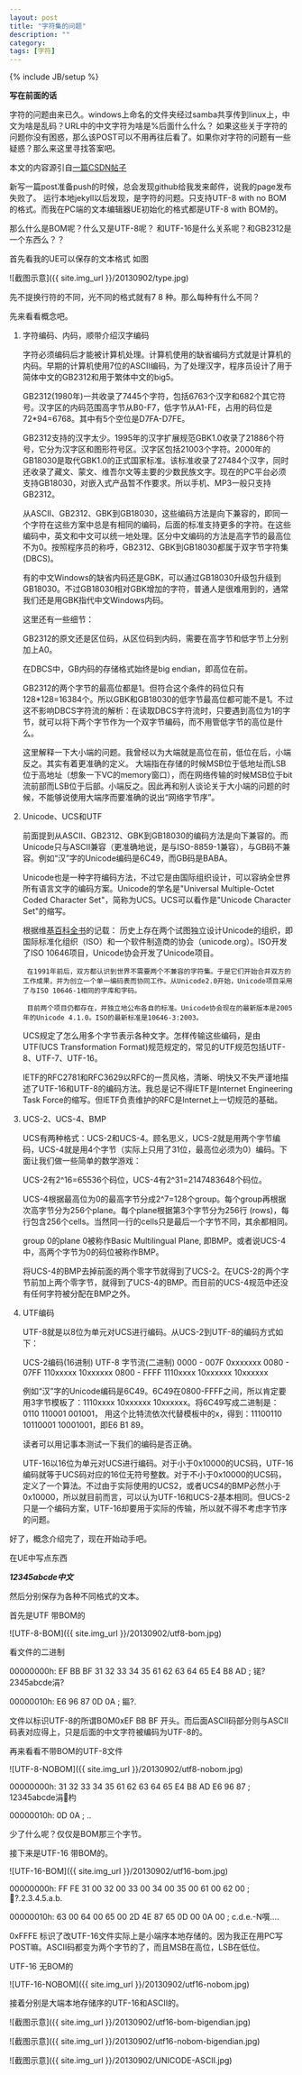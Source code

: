 ```yaml
---
layout: post
title: "字符集的问题"
description: ""
category: 
tags: [字符]
---
```

{% include JB/setup %}

**写在前面的话**

字符的问题由来已久。windows上命名的文件夹经过samba共享传到linux上，中文为啥是乱码？URL中的中文字符为啥是%后面什么什么？
如果这些关于字符的问题你没有困惑，那么该POST可以不用再往后看了。如果你对字符的问题有一些疑惑？那么来这里寻找答案吧。

本文的内容源引自[一篇CSDN帖子](http://blog.csdn.net/fmddlmyy/article/details/372148)

新写一篇post准备push的时候，总会发现github给我发来邮件，说我的page发布失败了。
运行本地jekyll以后发现，是字符的问题。只支持UTF-8 with no BOM的格式。而我在PC端的文本编辑器UE初始化的格式都是UTF-8 with BOM的。

那么什么是BOM呢？什么又是UTF-8呢？ 和UTF-16是什么关系呢？和GB2312是一个东西么？？

首先看我的UE可以保存的文本格式
如图 

![截图示意]({{ site.img_url }}/20130902/type.jpg)

先不提换行符的不同，光不同的格式就有7 8 种。那么每种有什么不同？

先来看看概念吧。


1. 字符编码、内码，顺带介绍汉字编码

     字符必须编码后才能被计算机处理。计算机使用的缺省编码方式就是计算机的内码。早期的计算机使用7位的ASCII编码，为了处理汉字，程序员设计了用于简体中文的GB2312和用于繁体中文的big5。

    GB2312(1980年)一共收录了7445个字符，包括6763个汉字和682个其它符号。汉字区的内码范围高字节从B0-F7，低字节从A1-FE，占用的码位是72*94=6768。其中有5个空位是D7FA-D7FE。

    GB2312支持的汉字太少。1995年的汉字扩展规范GBK1.0收录了21886个符号，它分为汉字区和图形符号区。汉字区包括21003个字符。2000年的GB18030是取代GBK1.0的正式国家标准。该标准收录了27484个汉字，同时还收录了藏文、蒙文、维吾尔文等主要的少数民族文字。现在的PC平台必须支持GB18030，对嵌入式产品暂不作要求。所以手机、MP3一般只支持GB2312。

    从ASCII、GB2312、GBK到GB18030，这些编码方法是向下兼容的，即同一个字符在这些方案中总是有相同的编码，后面的标准支持更多的字符。在这些编码中，英文和中文可以统一地处理。区分中文编码的方法是高字节的最高位不为0。按照程序员的称呼，GB2312、GBK到GB18030都属于双字节字符集 (DBCS)。

    有的中文Windows的缺省内码还是GBK，可以通过GB18030升级包升级到GB18030。不过GB18030相对GBK增加的字符，普通人是很难用到的，通常我们还是用GBK指代中文Windows内码。

    这里还有一些细节：

    GB2312的原文还是区位码，从区位码到内码，需要在高字节和低字节上分别加上A0。

    在DBCS中，GB内码的存储格式始终是big endian，即高位在前。

    GB2312的两个字节的最高位都是1。但符合这个条件的码位只有128*128=16384个。所以GBK和GB18030的低字节最高位都可能不是1。不过这不影响DBCS字符流的解析：在读取DBCS字符流时，只要遇到高位为1的字节，就可以将下两个字节作为一个双字节编码，而不用管低字节的高位是什么。
        
    这里解释一下大小端的问题。我曾经以为大端就是高位在前，低位在后，小端反之。其实有着更准确的定义。
    大端指在存储的时候MSB位于低地址而LSB位于高地址（想象一下VC的memory窗口），而在网络传输的时候MSB位于bit流前部而LSB位于后部。小端反之。因此再和别人谈论关于大小端的问题的时候，不能够说使用大端序而要准确的说出“网络字节序”。
    
2. Unicode、UCS和UTF

    前面提到从ASCII、GB2312、GBK到GB18030的编码方法是向下兼容的。而Unicode只与ASCII兼容（更准确地说，是与ISO-8859-1兼容），与GB码不兼容。例如“汉”字的Unicode编码是6C49，而GB码是BABA。

    Unicode也是一种字符编码方法，不过它是由国际组织设计，可以容纳全世界所有语言文字的编码方案。Unicode的学名是"Universal Multiple-Octet Coded Character Set"，简称为UCS。UCS可以看作是"Unicode Character Set"的缩写。

    根据维[基百科全书](http://zh.wikipedia.org/wiki/)的记载：
        历史上存在两个试图独立设计Unicode的组织，即国际标准化组织（ISO）和一个软件制造商的协会（unicode.org）。ISO开发了ISO 10646项目，Unicode协会开发了Unicode项目。

        在1991年前后，双方都认识到世界不需要两个不兼容的字符集。于是它们开始合并双方的工作成果，并为创立一个单一编码表而协同工作。从Unicode2.0开始，Unicode项目采用了与ISO 10646-1相同的字库和字码。

        目前两个项目仍都存在，并独立地公布各自的标准。Unicode协会现在的最新版本是2005年的Unicode 4.1.0。ISO的最新标准是10646-3:2003。

    UCS规定了怎么用多个字节表示各种文字。怎样传输这些编码，是由UTF(UCS Transformation Format)规范规定的，常见的UTF规范包括UTF-8、UTF-7、UTF-16。

    IETF的RFC2781和RFC3629以RFC的一贯风格，清晰、明快又不失严谨地描述了UTF-16和UTF-8的编码方法。我总是记不得IETF是Internet Engineering Task Force的缩写。但IETF负责维护的RFC是Internet上一切规范的基础。

3. UCS-2、UCS-4、BMP
 
    UCS有两种格式：UCS-2和UCS-4。顾名思义，UCS-2就是用两个字节编码，UCS-4就是用4个字节（实际上只用了31位，最高位必须为0）编码。下面让我们做一些简单的数学游戏：

    UCS-2有2^16=65536个码位，UCS-4有2^31=2147483648个码位。

    UCS-4根据最高位为0的最高字节分成2^7=128个group。每个group再根据次高字节分为256个plane。每个plane根据第3个字节分为256行 (rows)，每行包含256个cells。当然同一行的cells只是最后一个字节不同，其余都相同。

    group 0的plane 0被称作Basic Multilingual Plane, 即BMP。或者说UCS-4中，高两个字节为0的码位被称作BMP。

    将UCS-4的BMP去掉前面的两个零字节就得到了UCS-2。在UCS-2的两个字节前加上两个零字节，就得到了UCS-4的BMP。而目前的UCS-4规范中还没有任何字符被分配在BMP之外。
  
4. UTF编码
 

    UTF-8就是以8位为单元对UCS进行编码。从UCS-2到UTF-8的编码方式如下：

    UCS-2编码(16进制)    UTF-8 字节流(二进制)
    0000 - 007F	        0xxxxxxx
    0080 - 07FF	        110xxxxx 10xxxxxx
    0800 - FFFF	        1110xxxx 10xxxxxx 10xxxxxx

    例如“汉”字的Unicode编码是6C49。6C49在0800-FFFF之间，所以肯定要用3字节模板了：1110xxxx 10xxxxxx 10xxxxxx。将6C49写成二进制是：0110 110001 001001， 用这个比特流依次代替模板中的x，得到：11100110 10110001 10001001，即E6 B1 89。

    读者可以用记事本测试一下我们的编码是否正确。

    UTF-16以16位为单元对UCS进行编码。对于小于0x10000的UCS码，UTF-16编码就等于UCS码对应的16位无符号整数。对于不小于0x10000的UCS码，定义了一个算法。不过由于实际使用的UCS2，或者UCS4的BMP必然小于0x10000，所以就目前而言，可以认为UTF-16和UCS-2基本相同。但UCS-2只是一个编码方案，UTF-16却要用于实际的传输，所以就不得不考虑字节序的问题。



好了，概念介绍完了，现在开始动手吧。

在UE中写点东西

***12345abcde中文***

然后分别保存为各种不同格式的文本。

首先是UTF 带BOM的

![UTF-8-BOM]({{ site.img_url }}/20130902/utf8-bom.jpg)

看文件的二进制

00000000h: EF BB BF 31 32 33 34 35 61 62 63 64 65 E4 B8 AD ; 锘?2345abcde涓?

00000010h: E6 96 87 0D 0A                                  ; 鏂?.

文件以标识UTF-8的所谓BOM0xEF BB BF 开头。而后面ASCII码部分则与ASCII码表对应得上，只是后面的中文字符被编码为UTF-8的。

再来看看不带BOM的UTF-8文件

![UTF-8-NOBOM]({{ site.img_url }}/20130902/utf8-nobom.jpg)

00000000h: 31 32 33 34 35 61 62 63 64 65 E4 B8 AD E6 96 87 ; 12345abcde涓枃

00000010h: 0D 0A                                           ; ..

少了什么呢？仅仅是BOM那三个字节。

接下来是UTF-16 带BOM的。

![UTF-16-BOM]({{ site.img_url }}/20130902/utf16-bom.jpg)

00000000h: FF FE 31 00 32 00 33 00 34 00 35 00 61 00 62 00 ; ?.2.3.4.5.a.b.

00000010h: 63 00 64 00 65 00 2D 4E 87 65 0D 00 0A 00       ; c.d.e.-N噀....

0xFFFE 标识了改UTF-16文件实际上是小端序本地存储的。因为我正在用PC写POST嘛。ASCII码都变为两个字节的了，而且MSB在高位，LSB在低位。

UTF-16 无BOM的

![UTF-16-NOBOM]({{ site.img_url }}/20130902/utf16-nobom.jpg)

接着分别是大端本地存储序的UTF-16和ASCII的。

![截图示意]({{ site.img_url }}/20130902/utf16-bom-bigendian.jpg)

![截图示意]({{ site.img_url }}/20130902/utf16-nobom-bigendian.jpg)

![截图示意]({{ site.img_url }}/20130902/UNICODE-ASCII.jpg)
